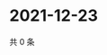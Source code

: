 # 2021-12-23

共 0 条

<!-- BEGIN WEIBO -->
<!-- 最后更新时间 Thu Dec 23 2021 03:12:01 GMT+0800 (China Standard Time) -->

<!-- END WEIBO -->
